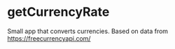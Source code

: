# getCurrencyRate
Small app that converts currencies. Based on data from https://freecurrencyapi.com/ 
